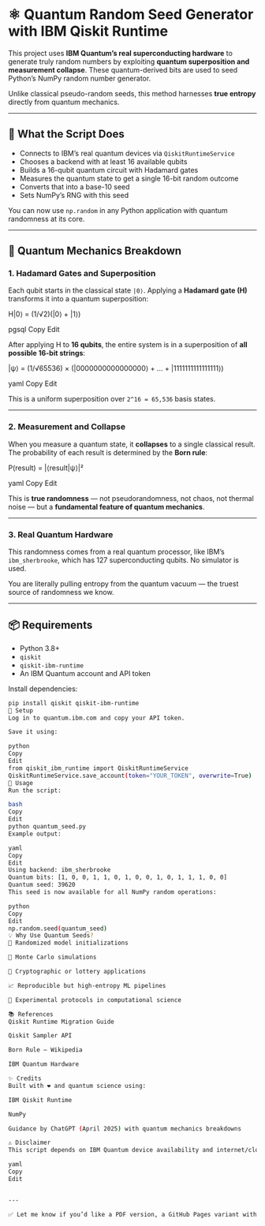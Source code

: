# ⚛️ Quantum Random Seed Generator with IBM Qiskit Runtime

This project uses **IBM Quantum’s real superconducting hardware** to generate truly random numbers by exploiting **quantum superposition and measurement collapse**. These quantum-derived bits are used to seed Python’s NumPy random number generator.

Unlike classical pseudo-random seeds, this method harnesses **true entropy** directly from quantum mechanics.

---

## 🚀 What the Script Does

- Connects to IBM’s real quantum devices via `QiskitRuntimeService`
- Chooses a backend with at least 16 available qubits
- Builds a 16-qubit quantum circuit with Hadamard gates
- Measures the quantum state to get a single 16-bit random outcome
- Converts that into a base-10 seed
- Sets NumPy’s RNG with this seed

You can now use `np.random` in any Python application with quantum randomness at its core.

---

## 🧠 Quantum Mechanics Breakdown

### 1. Hadamard Gates and Superposition

Each qubit starts in the classical state `|0⟩`. Applying a **Hadamard gate (H)** transforms it into a quantum superposition:

H|0⟩ = (1/√2)(|0⟩ + |1⟩)

pgsql
Copy
Edit

After applying H to **16 qubits**, the entire system is in a superposition of **all possible 16-bit strings**:

|ψ⟩ = (1/√65536) × (|0000000000000000⟩ + ... + |1111111111111111⟩)

yaml
Copy
Edit

This is a uniform superposition over `2^16 = 65,536` basis states.

---

### 2. Measurement and Collapse

When you measure a quantum state, it **collapses** to a single classical result. The probability of each result is determined by the **Born rule**:

P(result) = |⟨result|ψ⟩|²

yaml
Copy
Edit

This is **true randomness** — not pseudorandomness, not chaos, not thermal noise — but a **fundamental feature of quantum mechanics**.

---

### 3. Real Quantum Hardware

This randomness comes from a real quantum processor, like IBM’s `ibm_sherbrooke`, which has 127 superconducting qubits. No simulator is used.

You are literally pulling entropy from the quantum vacuum — the truest source of randomness we know.

---

## 📦 Requirements

- Python 3.8+
- `qiskit`
- `qiskit-ibm-runtime`
- An IBM Quantum account and API token

Install dependencies:

```bash
pip install qiskit qiskit-ibm-runtime
🔐 Setup
Log in to quantum.ibm.com and copy your API token.

Save it using:

python
Copy
Edit
from qiskit_ibm_runtime import QiskitRuntimeService
QiskitRuntimeService.save_account(token="YOUR_TOKEN", overwrite=True)
🧬 Usage
Run the script:

bash
Copy
Edit
python quantum_seed.py
Example output:

yaml
Copy
Edit
Using backend: ibm_sherbrooke
Quantum bits: [1, 0, 0, 1, 1, 0, 1, 0, 0, 1, 0, 1, 1, 1, 0, 0]
Quantum seed: 39620
This seed is now available for all NumPy random operations:

python
Copy
Edit
np.random.seed(quantum_seed)
💡 Why Use Quantum Seeds?
🎲 Randomized model initializations

🧬 Monte Carlo simulations

🔐 Cryptographic or lottery applications

📈 Reproducible but high-entropy ML pipelines

🧪 Experimental protocols in computational science

📚 References
Qiskit Runtime Migration Guide

Qiskit Sampler API

Born Rule – Wikipedia

IBM Quantum Hardware

✨ Credits
Built with ❤️ and quantum science using:

IBM Qiskit Runtime

NumPy

Guidance by ChatGPT (April 2025) with quantum mechanics breakdowns

⚠️ Disclaimer
This script depends on IBM Quantum device availability and internet/cloud access. Ensure your account is properly configured before use.

yaml
Copy
Edit


---

✅ Let me know if you’d like a PDF version, a GitHub Pages variant with MathJax rendering, or a `.png` diagram of the quantum circuit!
